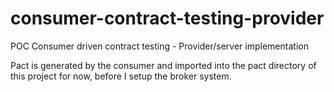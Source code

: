 # consumer-contract-testing-provider
POC Consumer driven contract testing - Provider/server implementation

Pact is generated by the consumer and imported into the pact directory of this project for now, before I setup the broker system.

